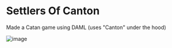 # Settlers Of Canton
Made a Catan game using DAML (uses "Canton" under the hood)

![image](https://user-images.githubusercontent.com/26695886/218615065-2dac93a5-4183-4463-ad3e-86278f525d59.png)

